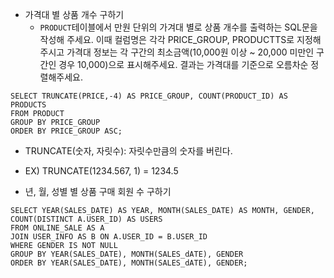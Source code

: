 - 가격대 별 상품 개수 구하기
	- `PRODUCT`테이블에서 만원 단위의 가겨대 별로 상품 개수를 출력하는 SQL문을 작성해 주세요. 이때 컬럼명은 각각 PRICE_GROUP, PRODUCTTS로 지정해주시고 가격대 정보는 각 구간의 최소금액(10,000원 이상 ~ 20,000 미만인 구간인 경우 10,000)으로 표시해주세요. 결과는 가격대를 기준으로 오름차순 정렬해주세요.
```
SELECT TRUNCATE(PRICE,-4) AS PRICE_GROUP, COUNT(PRODUCT_ID) AS PRODUCTS
FROM PRODUCT
GROUP BY PRICE_GROUP
ORDER BY PRICE_GROUP ASC;
```

- TRUNCATE(숫자, 자릿수): 자릿수만큼의 숫자를 버린다.
- EX) TRUNCATE(1234.567, 1) = 1234.5

- 년, 월, 성별 별 상품 구매 회원 수 구하기
```
SELECT YEAR(SALES_DATE) AS YEAR, MONTH(SALES_DATE) AS MONTH, GENDER, COUNT(DISTINCT A.USER_ID) AS USERS
FROM ONLINE_SALE AS A
JOIN USER_INFO AS B ON A.USER_ID = B.USER_ID
WHERE GENDER IS NOT NULL
GROUP BY YEAR(SALES_DATE), MONTH(SALES_dATE), GENDER
ORDER BY YEAR(SALES_DATE), MONTH(SALES_dATE), GENDER;
```

